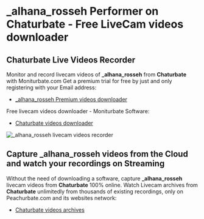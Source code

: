 # _alhana_rosseh Performer on Chaturbate - Free LiveCam videos downloader

## Chaturbate Live Videos Recorder

Monitor and record livecam videos of **_alhana_rosseh** from **Chaturbate** with Moniturbate.com
Get a premium trial for free by just and only registering with your Email address:
* [_alhana_rosseh Premium videos downloader](https://moniturbate.com/request-demo-licence-key.html)

Free livecam videos downloader - Moniturbate Software:
* [Chaturbate videos downloader](https://moniturbate.com/moniturbate-download-software.html)

![_alhana_rosseh livecam videos recorder](https://peachurnet.com/templates/moniturbate-software.png)


## Capture _alhana_rosseh videos from the Cloud and watch your recordings on Streaming

Without the need of downloading a software, capture **_alhana_rosseh** livecam videos from **Chaturbate** 100% online.
Watch Livecam archives from **Chaturbate** unlimitedly from thousands of existing recordings, only on Peachurbate.com and its websites network:
* [Chaturbate videos archives](https://peachurnet.com/)